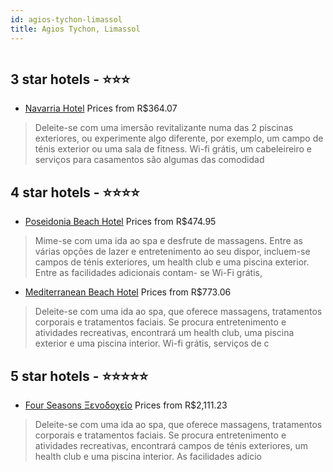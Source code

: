 ```yaml
---
id: agios-tychon-limassol
title: Agios Tychon, Limassol
---
```


<center><img src="https://i.travelapi.com/hotels/2000000/1110000/1104400/1104331/a260fa6d_z.jpg" alt="" /></center>


##  3 star hotels - ⭐️⭐️⭐️

-    [Navarria Hotel](https://www.hurb.com/br/aud/https://www.hurb.com/br/hotels/agios-tychon/navarria-hotel-HT-D0YA?cmp=18055) Prices from R$364.07
   > Deleite-se com uma imersão revitalizante numa das 2 piscinas exteriores, ou experimente algo diferente, por exemplo, um campo de ténis exterior ou uma sala de fitness. Wi-fi grátis, um cabeleireiro e serviços para casamentos são algumas das comodidad

##  4 star hotels - ⭐️⭐️⭐️⭐️

-    [Poseidonia Beach Hotel](https://www.hurb.com/br/aud/https://www.hurb.com/br/hotels/agios-tychon/poseidonia-beach-hotel-HT-Q613?cmp=18055) Prices from R$474.95
   > Mime-se com uma ida ao spa e desfrute de massagens. Entre as várias opções de lazer e entretenimento ao seu dispor, incluem-se campos de ténis exteriores, um health club e uma piscina exterior. Entre as facilidades adicionais contam- se Wi-Fi grátis,
-    [Mediterranean Beach Hotel](https://www.hurb.com/br/aud/https://www.hurb.com/br/hotels/agios-tychon/mediterranean-beach-hotel-HT-S7QR?cmp=18055) Prices from R$773.06
   > Deleite-se com uma ida ao spa, que oferece massagens, tratamentos corporais e tratamentos faciais. Se procura entretenimento e atividades recreativas, encontrará um health club, uma piscina exterior e uma piscina interior. Wi-fi grátis, serviços de c

##  5 star hotels - ⭐️⭐️⭐️⭐️⭐️

-    [Four Seasons Ξενοδοχείο](https://www.hurb.com/br/aud/https://www.hurb.com/br/hotels/agios-tychon/four-seasons-ksenodokheio-HT-7TJK?cmp=18055) Prices from R$2,111.23
   > Deleite-se com uma ida ao spa, que oferece massagens, tratamentos corporais e tratamentos faciais. Se procura entretenimento e atividades recreativas, encontrará campos de ténis exteriores, um health club e uma piscina interior. As facilidades adicio
